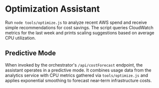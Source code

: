 # Optimization Assistant

Run `node tools/optimize.js` to analyze recent AWS spend and receive simple recommendations for cost savings. The script queries CloudWatch metrics for the last week and prints scaling suggestions based on average CPU utilization.

## Predictive Mode

When invoked by the orchestrator's `/api/costForecast` endpoint, the assistant operates in a predictive mode. It combines usage data from the analytics service with CPU metrics gathered via `tools/optimize.js` and applies exponential smoothing to forecast near‑term infrastructure costs.
